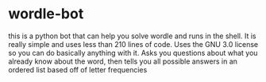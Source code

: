 # wordle-bot
this is a python bot that can help you solve wordle and runs in the shell.
It is really simple and uses less than 210 lines of code.
Uses the GNU 3.0 license so you can do basically anything with it.
Asks you questions about what you already know about the word, then tells you all possible answers in an ordered list based off of letter frequencies
